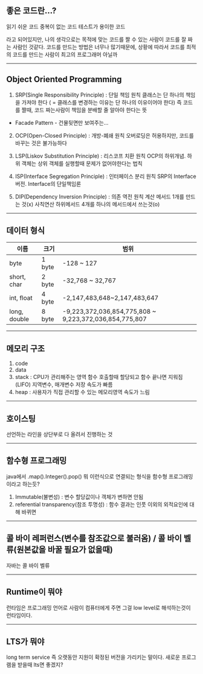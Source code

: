 ## 좋은 코드란...?
읽기 쉬운 코드
중복이 없는 코드
테스트가 용이한 코드

라고 되어있지만, 나의 생각으로는 목적에 맞는 코드를 짤 수 있는 사람이 
코드를 잘 짜는 사람인 것같다. 
코드를 만드는 방법은 너무나 많기때문에, 상황에 따라서 코드를 최적의 코드를 만드는 사람이
최고의 프로그래머 아닐까

-----------------------------------------------------------------------------------

## Object Oriented Programming
1. SRP(Single Responsibility Principle) : 단일 책임 원칙
클래스는 단 하나의 책임을 가져야 한다
( = 클래스를 변경하는 이유는 단 하나의 이유이어야 한다)
즉 코드를 짤때, 코드 짜는사람이 책임을 분배할 줄 알아야 한다는 뜻
* Facade Pattern - 건물뒷면만 보여주는...

2. OCP(Open-Closed Principle) : 개방-폐쇄 원칙
오버로딩은 허용하지만, 코드를 바꾸는 것은 불가능하다

3. LSP(Liskov Substitution Principle) : 리스코프 치환 원칙
OCP의 하위개념. 하위 객체는 상위 객체를 실행할때 문제가 없어야한다는 법칙

4. ISP(Interface Segregation Principle) : 인터페이스 분리 원칙
SRP의 Interface버전. Interface의 단일책임론

5. DIP(Dependency Inversion Principle) : 의존 역전 원칙
계산 메서드 1개를 만드는 것(x) 
사칙연산 하위메서드 4개를 하나의 메서드에서 쓰는것(o)

-----------------------------------------------------------------------------------

## 데이터 형식
|이름|크기|범위|
|------------|----|-------------------
|byte|1 byte|-128 ~ 127|
|short, char	|2 byte	|-32,768 ~ 32,767|
|int, float	|4 byte	|    -2,147,483,648~2,147,483,647|
|long, double	|8 byte | -9,223,372,036,854,775,808 ~ 9,223,372,036,854,775,807|

-----------------------------------------------------------------------------------

## 메모리 구조
1. code
2. data
3. stack : CPU가 관리해주는 영역
함수 호출할때 할당되고 함수 끝나면 지워짐 (LIFO)
지역변수, 매개변수 저장
속도가 빠름
4. heap : 사용자가 직접 관리할 수 있는 메모리영역
속도가 느림

-----------------------------------------------------------------------------------

## 호이스팅
선언하는 라인을 상단부로 다 올려서 진행하는 것

-----------------------------------------------------------------------------------
## 함수형 프로그래밍
java에서 .map().Integer().pop() 뭐 이런식으로 연결되는 형식을 함수형 프로그래밍이라고 하는듯?
1. Immutable(불변성) : 변수 할당값이나 객체가 변하면 안됨
2. referential transparency(참조 투명성) : 함수 결과는 인풋 이외의 외적요인에 대해 바뀌면 

-----------------------------------------------------------------------------------
## 콜 바이 레퍼런스(변수를 참조값으로 불러옴) / 콜 바이 벨류(원본값을 바꿀 필요가 없을때)
자바는 콜 바이 벨류

-----------------------------------------------------------------------------------
## Runtime이 뭐야
런타임은 프로그래밍 언어로 사람이 컴퓨터에게 주면 그걸 low level로 해석하는것이 런타임이다.

-----------------------------------------------------------------------------------
## LTS가 뭐야
long term service 즉 오랫동안 지원이 확정된 버전을 가리키는 말이다.
새로운 프로그램을 받을때 lts면 좋겠지?

